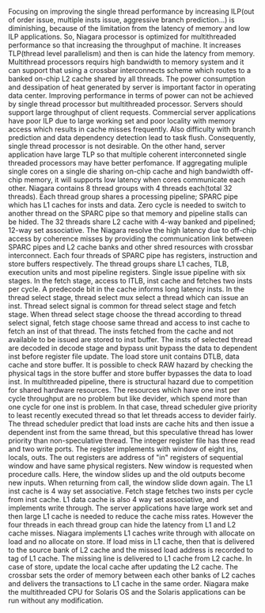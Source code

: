 Focusing on improving the single thread performance by increasing ILP(out of order issue, multiple insts issue, aggressive branch prediction...) is diminishing, because of the limitation from the latency of memory and low ILP applications. So, Niagara processor is optimized for multithreaded performance so that increasing the throughput of machine. It increases TLP(thread level parallelism) and then is can hide the latency from memory.
Multithread processors requirs high bandwidth to memory system and it can support that using a crossbar interconnects scheme which routes to a banked on-chip L2 cache shared by all threads. The power consumption and dessipation of heat generated by server is important factor in operating data center. Improving performance in terms of power can not be achieved by single thread processor but multithreaded processor. Servers should support large throughput of client requests. Commercial server applications have poor ILP due to large working set and poor locality with memory access which results in cache misses frequently. Also difficulty with branch prediction and data dependency detection lead to task flush. Consequently, single thread processor is not desirable. On the other hand, server application have large TLP so that multiple coherent interconneted single threaded processors may have better perfomance. If aggregating muliple single cores on a single die sharing on-chip cache and high bandwidth off-chip memory, it will supports low latency when cores communicate each other.
Niagara contains 8 thread groups with 4 threads each(total 32 threads). Each thread group shares a processing pipeline; SPARC pipe which has L1 caches for insts and data. Zero cycle is needed to switch to another thread on the SPARC pipe so that memory and pipeline stalls can be hided. The 32 threads share L2 cache with 4-way banked and pipelined; 12-way set associative. The Niagara resolve the high latency due to off-chip access by coherence misses by providing  the communication link between SPARC pipes and L2 cache banks and other shred resources with crossbar interconnect. 
Each four threads of SPARC pipe has registers, instruction and store buffers respectively. The thread groups share L1 caches, TLB, execution units and most pipeline registers. Single issue pipeline with six stages. In the fetch stage, access to ITLB, inst cache and fetches two insts per cycle. A predecode bit in the cache informs long latency insts. In the thread select stage, thread select mux select a thread which can issue an inst. Thread select signal is common for thread select stage and fetch stage. When thread select stage choose the thread according to thread select signal, fetch stage choose same thread and access to inst cache to fetch an inst of that thread. The insts fetched from the cache and not available to be issued are stored to inst buffer. The insts of selected thread are decoded in decode stage and bypass unit bypass the data to dependent inst before register file update. The load store unit contains DTLB, data cache and store buffer. It is possible to check RAW hazard by checking the physical tags in the store buffer and store buffer bypasses the data to load inst. 
In multithreaded pipeline, there is structural hazard due to competition for shared hardware resources. The resources which have one inst per cycle throughput are no problem but like devider, which spend more than one cycle for one inst is problem. In that case, thread scheduler give priority to least recently executed thread so that let threads access to devider fairly. 
The thread scheduler predict that load insts are cache hits and then issue a dependent inst from the same thread, but this speculative thread has lower priority than non-speculative thread. 
The integer register file has three read and two write ports. The register implements with window of eight ins, locals, outs. The out registers are address of "in" registers of sequential window and have same physical registers. New window is requested when procedure calls. Here, the window slides up and the old outputs become new inputs. When returning from call, the window slide down again.
The L1 inst cache is 4 way set associative. Fetch stage fetches two insts per cycle from inst cache. L1 data cache is also 4 way set associative, and implements write through. The server applications have large work set and then large L1 cache is needed to reduce the cache miss rates. However the four threads in each thread group can hide the latency from L1 and L2 cache misses. Niagara implements L1 caches write through with allocate on load and no allocate on store. If load miss in L1 cache, then that is delivered to the source bank of L2 cache and the missed load address is recorded to tag of L1 cache. The missing line is delivered to L1 cache from L2 cache. In case of store, update the local cache after updating the L2 cache. The crossbar sets the order of memory between each other banks of L2 caches and delivers the transactions to L1 cache in the same order.
Niagara make the multithreaded CPU for Solaris OS and the Solaris applications can be run without any modification.